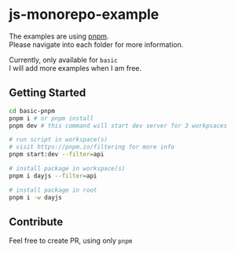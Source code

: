 # js-monorepo-example
The examples are using [pnpm](https://pnpm.io/).  
Please navigate into each folder for more information.

Currently, only available for `basic`  
I will add more examples when I am free.

## Getting Started
```bash
cd basic-pnpm
pnpm i # or pnpm install
pnpm dev # this command will start dev server for 3 workpsaces

# run script in workspace(s)
# visit https://pnpm.io/filtering for more info
pnpm start:dev --filter=api

# install package in workspace(s)
pnpm i dayjs --filter=api

# install package in root
pnpm i -w dayjs
```


## Contribute
Feel free to create PR, using only `pnpm`
